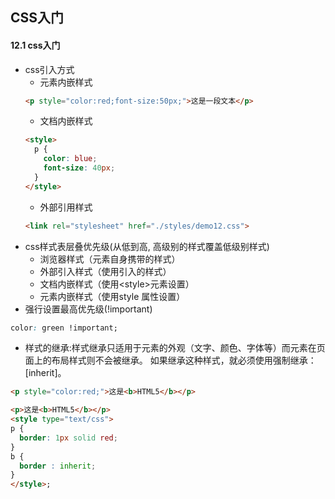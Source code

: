 ## CSS入门
#### 12.1 css入门
* css引入方式
  * 元素内嵌样式
  ```html
  <p style="color:red;font-size:50px;">这是一段文本</p>
  ```
  * 文档内嵌样式
  ```html
  <style>
    p {
      color: blue;
      font-size: 40px;
    }
  </style>
  ```
  * 外部引用样式
  ```html
  <link rel="stylesheet" href="./styles/demo12.css">
  ```
* css样式表层叠优先级(从低到高, 高级别的样式覆盖低级别样式)
  * 浏览器样式（元素自身携带的样式）
  * 外部引入样式（使用<link>引入的样式）
  * 文档内嵌样式（使用\<style>元素设置）
  * 元素内嵌样式（使用style 属性设置）
* 强行设置最高优先级(!important)
```css
color: green !important;
```
* 样式的继承:样式继承只适用于元素的外观（文字、颜色、字体等）而元素在页面上的布局样式则不会被继承。
  如果继承这种样式，就必须使用强制继承：[inherit]。
```html
<p style="color:red;">这是<b>HTML5</b></p>
```
```html
<p>这是<b>HTML5</b></p>
<style type="text/css">
p { 
  border: 1px solid red;
} 
b { 
  border : inherit;
}
</style>;
```
